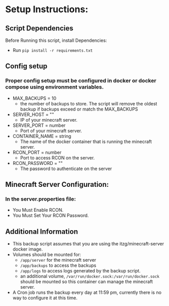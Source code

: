 # Setup Instructions:

## Script Dependencies
Before Running this script, install Dependencies:
- Run `pip install -r requirements.txt`

## Config setup
### Proper config setup must be configured in docker or docker compose using environment variables.

- MAX_BACKUPS = 10 
    - the number of backups to store. The script will remove the oldest backup if backups exceed or match the MAX_BACKUPS
- SERVER_HOST = ""
    - IP of your minecraft server.
- SERVER_PORT = number
    - Port of your minecraft server.
- CONTAINER_NAME = string
    - The name of the docker container that is running the minecraft server.
- RCON_PORT = number
    - Port to access RCON on the server.
- RCON_PASSWORD = ""
    - The password to authenticate on the server

## Minecraft Server Configuration:
### In the server.properties file:
- You Must Enable RCON.
- You Must Set Your RCON Password.

## Additional Information
- This backup script assumes that you are using the itzg/minecraft-server docker image.
- Volumes should be mounted for:
    - `/app/server` for the minecraft server
    - `/app/backups` to access the backups
    - `/app/logs` to access logs generated by the backup script.
    - an additional volume, `/var/run/docker.sock:/var/run/docker.sock` should be mounted so this container can manage the minecraft server.
- A Cron job runs the backup every day at 11:59 pm, currently there is no way to configure it at this time.